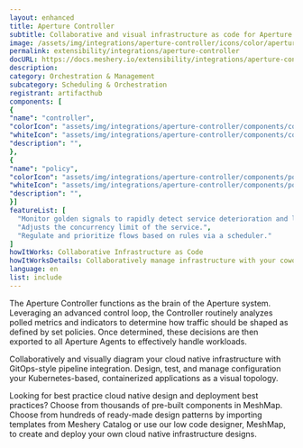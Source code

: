 ```yaml
---
layout: enhanced
title: Aperture Controller
subtitle: Collaborative and visual infrastructure as code for Aperture Controller
image: /assets/img/integrations/aperture-controller/icons/color/aperture-controller-color.svg
permalink: extensibility/integrations/aperture-controller
docURL: https://docs.meshery.io/extensibility/integrations/aperture-controller
description: 
category: Orchestration & Management
subcategory: Scheduling & Orchestration
registrant: artifacthub
components: [
{
"name": "controller",
"colorIcon": "assets/img/integrations/aperture-controller/components/controller/icons/color/controller-color.svg",
"whiteIcon": "assets/img/integrations/aperture-controller/components/controller/icons/white/controller-white.svg",
"description": "",
},
{
"name": "policy",
"colorIcon": "assets/img/integrations/aperture-controller/components/policy/icons/color/policy-color.svg",
"whiteIcon": "assets/img/integrations/aperture-controller/components/policy/icons/white/policy-white.svg",
"description": "",
}]
featureList: [
  "Monitor golden signals to rapidly detect service deterioration and load build-up.",
  "Adjusts the concurrency limit of the service.",
  "Regulate and prioritize flows based on rules via a scheduler."
]
howItWorks: Collaborative Infrastructure as Code
howItWorksDetails: Collaboratively manage infrastructure with your coworkers synchronously sharing the same designs.
language: en
list: include
---
```

<p>
The Aperture Controller functions as the brain of the Aperture system. Leveraging an advanced control loop, the Controller routinely analyzes polled metrics and indicators to determine how traffic should be shaped as defined by set policies. Once determined, these decisions are then exported to all Aperture Agents to effectively handle workloads.
</p>
<p>
    Collaboratively and visually diagram your cloud native infrastructure with GitOps-style pipeline integration. Design, test, and manage configuration your Kubernetes-based, containerized applications as a visual topology.
</p>
<p>
    Looking for best practice cloud native design and deployment best practices? Choose from thousands of pre-built components in MeshMap. Choose from hundreds of ready-made design patterns by importing templates from Meshery Catalog or use our low code designer, MeshMap, to create and deploy your own cloud native infrastructure designs.
</p>
